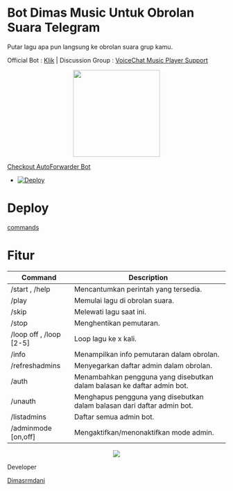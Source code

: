 # Bot Dimas Music Untuk Obrolan Suara Telegram
Putar lagu apa pun langsung ke obrolan suara grup kamu.

Official Bot : [Klik](https://telegram.me/botdimasdoang)   |   Discussion Group : [VoiceChat Music Player Support](https://telegram.me/botdimasdoang)

<p align="center">
  <img width="200" height="200" src="https://telegra.ph/file/90f63abb9e487fdc35241.jpg">
</p>

[Checkout AutoForwarder Bot](https://sktechhub.com/auto-forward)


- [![Deploy](https://www.herokucdn.com/deploy/button.svg)](https://heroku.com/deploy)

# Deploy
[commands](https://github.com/DarkSkull777/DimasMusic#features)


# Fitur
Command | Description
------------ | -------------
/start , /help | Mencantumkan perintah yang tersedia.
/play <nama lagu> | Memulai lagu di obrolan suara.
/skip | Melewati lagu saat ini.
/stop | Menghentikan pemutaran.
/loop off , /loop [2-5] | Loop lagu ke x kali.
/info | Menampilkan info pemutaran dalam obrolan.
/refreshadmins | Menyegarkan daftar admin dalam obrolan.
/auth | Menambahkan pengguna yang disebutkan dalam balasan ke daftar admin bot.
/unauth | Menghapus pengguna yang disebutkan dalam balasan dari daftar admin bot.
/listadmins | Daftar semua admin bot.
/adminmode [on,off] | Mengaktifkan/menonaktifkan mode admin.

<p align="center">
  <img src="https://telegra.ph/file/582e4a4322f972e8b29c9.jpg">
</p

# Developer
[Dimasrmdani](https://github.com/xskull7)
